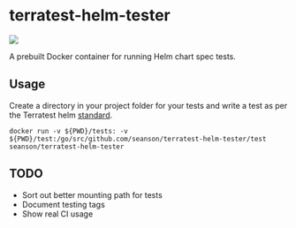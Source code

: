 # terratest-helm-tester

<img src="https://img.shields.io/docker/build/seanson/terratest-helm-tester?style=for-the-badge" />

A prebuilt Docker container for running Helm chart spec tests.

## Usage

Create a directory in your project folder for your tests and write a test as per the Terratest helm
[standard](https://github.com/gruntwork-io/terratest/blob/master/test/helm_basic_example_template_test.go).

`docker run -v ${PWD}/tests: -v ${PWD}/test:/go/src/github.com/seanson/terratest-helm-tester/test seanson/terratest-helm-tester`

## TODO

- Sort out better mounting path for tests
- Document testing tags
- Show real CI usage
